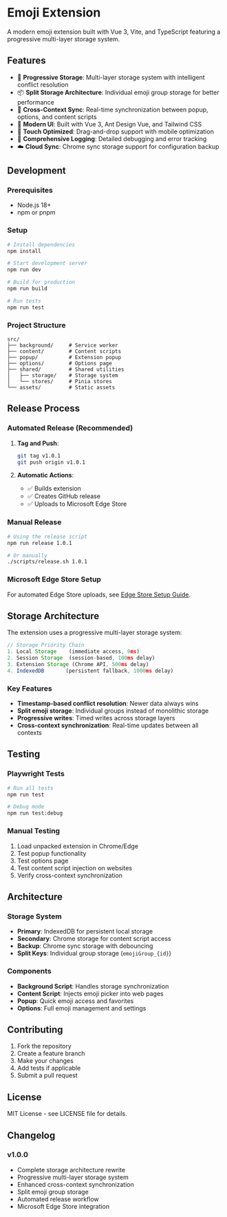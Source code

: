 # Emoji Extension

A modern emoji extension built with Vue 3, Vite, and TypeScript featuring a progressive multi-layer storage system.

## Features

- 🎯 **Progressive Storage**: Multi-layer storage system with intelligent conflict resolution
- 📦 **Split Storage Architecture**: Individual emoji group storage for better performance
- 🔄 **Cross-Context Sync**: Real-time synchronization between popup, options, and content scripts
- 🎨 **Modern UI**: Built with Vue 3, Ant Design Vue, and Tailwind CSS
- 📱 **Touch Optimized**: Drag-and-drop support with mobile optimization
- 🔧 **Comprehensive Logging**: Detailed debugging and error tracking
- ☁️ **Cloud Sync**: Chrome sync storage support for configuration backup

## Development

### Prerequisites

- Node.js 18+
- npm or pnpm

### Setup

```bash
# Install dependencies
npm install

# Start development server
npm run dev

# Build for production
npm run build

# Run tests
npm run test
```

### Project Structure

```
src/
├── background/     # Service worker
├── content/        # Content scripts
├── popup/          # Extension popup
├── options/        # Options page
├── shared/         # Shared utilities
│   ├── storage/    # Storage system
│   └── stores/     # Pinia stores
└── assets/         # Static assets
```

## Release Process

### Automated Release (Recommended)

1. **Tag and Push**:
   ```bash
   git tag v1.0.1
   git push origin v1.0.1
   ```

2. **Automatic Actions**:
   - ✅ Builds extension
   - ✅ Creates GitHub release
   - ✅ Uploads to Microsoft Edge Store

### Manual Release

```bash
# Using the release script
npm run release 1.0.1

# Or manually
./scripts/release.sh 1.0.1
```

### Microsoft Edge Store Setup

For automated Edge Store uploads, see [Edge Store Setup Guide](.github/EDGE_STORE_SETUP.md).

## Storage Architecture

The extension uses a progressive multi-layer storage system:

```typescript
// Storage Priority Chain
1. Local Storage    (immediate access, 0ms)
2. Session Storage  (session-based, 100ms delay) 
3. Extension Storage (Chrome API, 500ms delay)
4. IndexedDB       (persistent fallback, 1000ms delay)
```

### Key Features

- **Timestamp-based conflict resolution**: Newer data always wins
- **Split emoji storage**: Individual groups instead of monolithic storage
- **Progressive writes**: Timed writes across storage layers
- **Cross-context synchronization**: Real-time updates between all contexts

## Testing

### Playwright Tests

```bash
# Run all tests
npm run test

# Debug mode
npm run test:debug
```

### Manual Testing

1. Load unpacked extension in Chrome/Edge
2. Test popup functionality
3. Test options page
4. Test content script injection on websites
5. Verify cross-context synchronization

## Architecture

### Storage System

- **Primary**: IndexedDB for persistent local storage
- **Secondary**: Chrome storage for content script access  
- **Backup**: Chrome sync storage with debouncing
- **Split Keys**: Individual group storage (`emojiGroup_{id}`)

### Components

- **Background Script**: Handles storage synchronization
- **Content Script**: Injects emoji picker into web pages
- **Popup**: Quick emoji access and favorites
- **Options**: Full emoji management and settings

## Contributing

1. Fork the repository
2. Create a feature branch
3. Make your changes
4. Add tests if applicable
5. Submit a pull request

## License

MIT License - see LICENSE file for details.

## Changelog

### v1.0.0
- Complete storage architecture rewrite
- Progressive multi-layer storage system  
- Enhanced cross-context synchronization
- Split emoji group storage
- Automated release workflow
- Microsoft Edge Store integration
